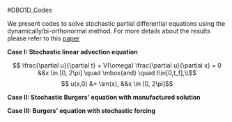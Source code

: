 #DBO1D_Codes

We present codes to solve stochastic partial differential equations using the dynamically/bi-orthonormal method. For more details about the results please refer to this [paper](https://arxiv.org/abs/1910.04299)

**Case I: Stochastic linear advection equation**

$$ \frac{\partial u}{\partial t} + V(\omega) \frac{\partial u}{\partial x} = 0 &&x \in [0, 2\pi] \quad \mbox{and} \quad  t\in[0,t_f],\\$$
$$          u(x,0) &= \sin(x), &&x \in [0, 2\pi]$$

**Case II: Stochastic Burgers' equation with manufactured solution** 

**Case III: Burgers' equation with stochastic forcing**
